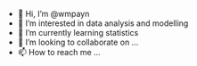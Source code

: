- 👋 Hi, I’m @wmpayn
- 👀 I’m interested in data analysis and modelling
- 🌱 I’m currently learning statistics
- 💞️ I’m looking to collaborate on ...
- 📫 How to reach me ...

<!---
wmpayn/wmpayn is a ✨ special ✨ repository because its `README.md` (this file) appears on your GitHub profile.
You can click the Preview link to take a look at your changes.
--->
